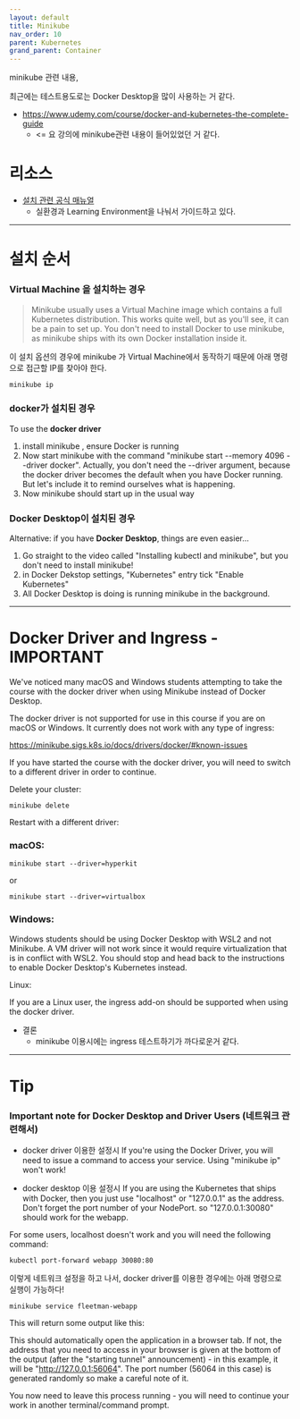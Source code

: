 ```yaml
---
layout: default
title: Minikube
nav_order: 10
parent: Kubernetes
grand_parent: Container
---
```


minikube  관련 내용,

최근에는 테스트용도로는 Docker Desktop을 많이 사용하는 거 같다.

 * https://www.udemy.com/course/docker-and-kubernetes-the-complete-guide
   + <= 요 강의에 minikube관련 내용이 들어있었던 거 같다.

# 리소스
* [설치 관련 공식 매뉴얼](https://kubernetes.io/docs/setup/)
  * 실환경과 Learning Environment을 나눠서 가이드하고 있다.

---
# 설치 순서

### Virtual Machine 을 설치하는 경우
> Minikube usually uses a Virtual Machine image which contains a full Kubernetes distribution. This works quite well, but as you'll see, it can be a pain to set up. You don't need to install Docker to use minikube, as minikube ships with its own Docker installation inside it.

이 설치 옵션의 경우에 minikube 가 Virtual Machine에서 동작하기 때문에
아래 명령으로 접근할 IP를 찾아야 한다.
```
minikube ip
```

### docker가 설치된 경우
To use the **docker driver**
1. install minikube , ensure Docker is running
2. Now start minikube with the command "minikube start --memory 4096 --driver docker". Actually, you don't need the --driver argument, because the docker driver becomes the default when you have Docker running. But let's include it to remind ourselves what is happening.
3. Now minikube should start up in the usual way


### Docker Desktop이 설치된 경우
Alternative: if you have **Docker Desktop**, things are even easier...
1. Go straight to the video called "Installing kubectl and minikube", but you don't need to install minikube!
2. in Docker Dekstop settings, "Kubernetes" entry tick "Enable Kubernetes"
3. All Docker Desktop is doing is running minikube in the background.

---
# Docker Driver and Ingress - IMPORTANT

We've noticed many macOS and Windows students attempting to take the course with the docker driver when using Minikube instead of Docker Desktop.

The docker driver is not supported for use in this course if you are on macOS or Windows. It currently does not work with any type of ingress:

https://minikube.sigs.k8s.io/docs/drivers/docker/#known-issues

If you have started the course with the docker driver, you will need to switch to a different driver in order to continue.

Delete your cluster:
```
minikube delete
```
Restart with a different driver:

### macOS:
```
minikube start --driver=hyperkit
```
or
```
minikube start --driver=virtualbox
```
### Windows:

Windows students should be using Docker Desktop with WSL2 and not Minikube. A VM driver will not work since it would require virtualization that is in conflict with WSL2. You should stop and head back to the instructions to enable Docker Desktop's Kubernetes instead.

Linux:

If you are a Linux user, the ingress add-on should be supported when using the docker driver.

* 결론
  + minikube 이용시에는 ingress 테스트하기가 까다로운거 같다.
---
# Tip

### Important note for Docker Desktop and Driver Users (네트워크 관련해서)

* docker driver 이용한 설정시
If you're using the Docker Driver, you will need to issue a command to access your service. Using "minikube ip" won't work!


* docker desktop 이용 설정시
If you are using the Kubernetes that ships with Docker, then you just use "localhost" or "127.0.0.1" as the address. Don't forget the port number of your NodePort. so "127.0.0.1:30080" should work for the webapp.

For some users, localhost doesn't work and you will need the following command:
```
kubectl port-forward webapp 30080:80
```

이렇게 네트워크 설정을 하고 나서, docker driver를 이용한 경우에는 아래 명령으로 실행이 가능하다!
```
minikube service fleetman-webapp
```
This will return some output like this:


This should automatically open the application in a browser tab. If not, the address that you need to access in your browser is given at the bottom of the output (after the "starting tunnel" announcement) - in this example, it will be "http://127.0.0.1:56064". The port number (56064 in this case) is generated randomly so make a careful note of it.

You now need to leave this process running - you will need to continue your work in another terminal/command prompt.

